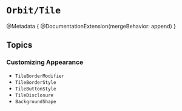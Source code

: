 # ``Orbit/Tile``

@Metadata {
    @DocumentationExtension(mergeBehavior: append)
}

## Topics

### Customizing Appearance

- ``TileBorderModifier``
- ``TileBorderStyle``
- ``TileButtonStyle``
- ``TileDisclosure``
- ``BackgroundShape``
